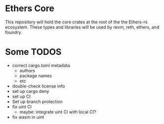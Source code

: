 # Ethers Core

This repository will hold the core crates at the root of the the Ethers-rs
ecosystem. These types and libraries will be used by revm, reth, ethers, and
foundry.

# Some TODOS

- correct cargo.toml metadata
  - authors
  - package names
  - etc
- double-check license info
- set up cargo deny
- set up CI
- Set up branch protection
- fix uint CI
  - maybe: integrate uint CI with local CI?
- fix wasm in uint
